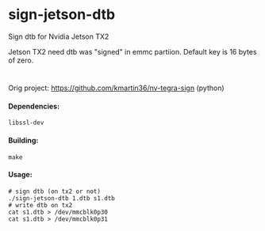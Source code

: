 # sign-jetson-dtb
Sign dtb for Nvidia Jetson TX2

Jetson TX2 need dtb was "signed" in emmc partiion.
Default key is 16 bytes of zero. 

# 
Orig project: https://github.com/kmartin36/nv-tegra-sign (python)

#### Dependencies:
```
libssl-dev
```
#### Building:
```
make
```
#### Usage:
```
# sign dtb (on tx2 or not)
./sign-jetson-dtb 1.dtb s1.dtb
# write dtb on tx2
cat s1.dtb > /dev/mmcblk0p30
cat s1.dtb > /dev/mmcblk0p31
```

